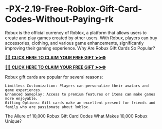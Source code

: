# -PX-2.19-Free-Roblox-Gift-Card-Codes-Without-Paying-rk

Robux is the official currency of Roblox, a platform that allows users to create and play games created by other users. With Robux, players can buy accessories, clothing, and various game enhancements, significantly improving their gaming experience.
Why Are Robux Gift Cards So Popular?

**[🌟✨ CLICK HERE TO CLAIM YOUR FREE GIFT ➤➤🌐](https://progiftzone.com/Free%20Roblox)**

**[🌟✨ CLICK HERE TO CLAIM YOUR FREE GIFT ➤➤🌐](https://progiftzone.com/Free%20Roblox)**

Robux gift cards are popular for several reasons:

    Limitless Customization: Players can personalize their avatars and game experiences.
    Enhanced Gameplay: Access to premium features or items can make games more enjoyable.
    Gifting Options: Gift cards make an excellent present for friends and family who are passionate about Roblox.

The Allure of 10,000 Robux Gift Card Codes
What Makes 10,000 Robux Unique?
